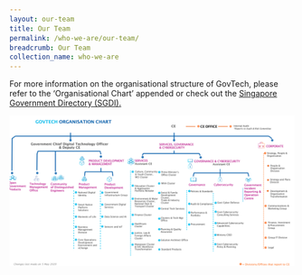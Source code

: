 ```yaml
---
layout: our-team
title: Our Team
permalink: /who-we-are/our-team/
breadcrumb: Our Team
collection_name: who-we-are
---
```


For more information on the organisational structure of GovTech, please refer to the ‘Organisational Chart’ appended or check out the [Singapore Government Directory (SGDI).](https://www.sgdi.gov.sg/ministries/pmo/statutory-boards/govtech)

![Organisation Chart - Government Technology Agency - GovTech](/images/our-team/GovTech-Org-Chart-May2020.png)

